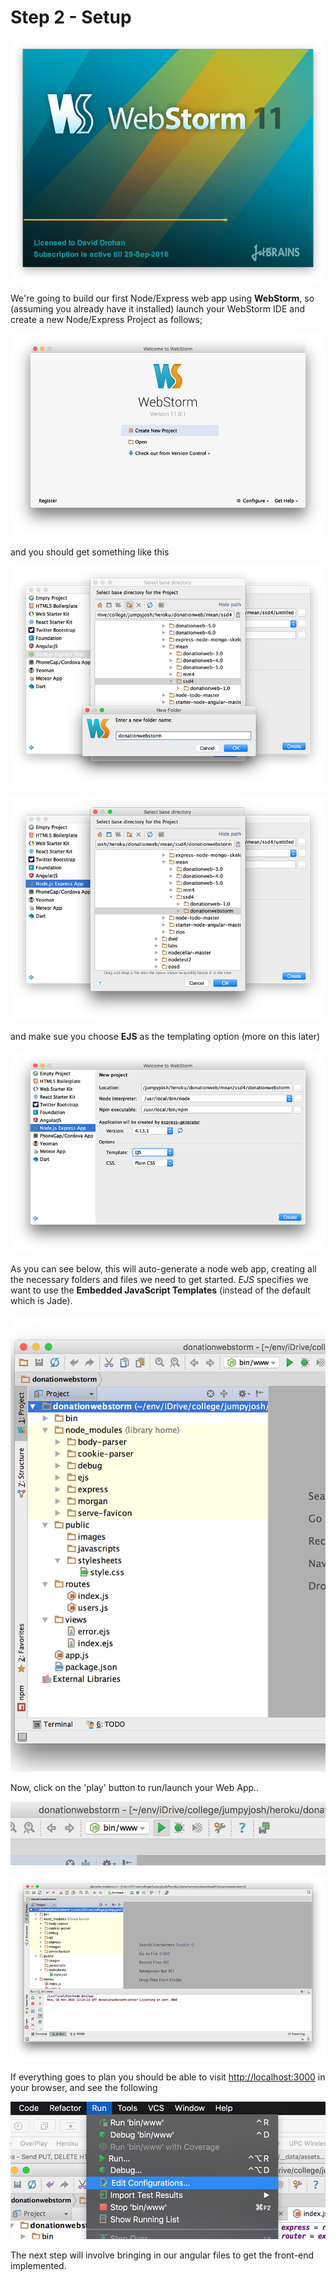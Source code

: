 # Step 2 - Setup

![](../lab01/images01/lab01s01.png)

We're going to build our first Node/Express web app using **WebStorm**, so (assuming you already have it installed) launch your WebStorm IDE and create a new Node/Express Project as follows;

![](../lab01/images01/lab01s02.png)

and you should get something like this

![](../lab01/images01/lab01s03.png)

![](../lab01/images01/lab01s04.png)

and make sue you choose **EJS** as the templating option (more on this later)

![](../lab01/images01/lab01s05.png)

As you can see below, this will auto-generate a node web app, creating all the necessary folders and files we need to get started. *EJS* specifies we want to use the **Embedded JavaScript Templates** (instead of the default which is Jade).

![](../lab01/images01/lab01s06.png)

Now, click on the 'play' button to run/launch your Web App..

![](../lab01/images01/lab01s07.png)

![](../lab01/images01/lab01s08.png)

If everything goes to plan you should be able to visit [http://localhost:3000](http://localhost:3000) in your browser, and see the following

![](../lab01/images01/lab01s09.png)

The next step will involve bringing in our angular files to get the front-end implemented.